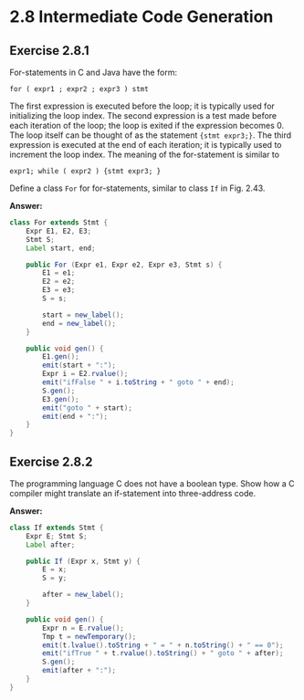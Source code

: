 # 2.8 Intermediate Code Generation

## Exercise 2.8.1
For-statements in C and Java have the form:

```
for ( expr1 ; expr2 ; expr3 ) stmt
```

The first expression is executed before the loop; it is typically used
for initializing the loop index. The second expression is a test made
before each iteration of the loop; the loop is exited if the
expression becomes 0. The loop itself can be thought of as the
statement `{stmt expr3;}`. The third expression is executed
at the end of each iteration; it is typically used to increment the
loop index. The meaning of the for-statement is similar to

```
expr1; while ( expr2 ) {stmt expr3; }
```

Define a class `For` for for-statements, similar to class `If` in
Fig. 2.43.

**Answer:**
```java
class For extends Stmt {
    Expr E1, E2, E3;
    Stmt S;
    Label start, end;

    public For (Expr e1, Expr e2, Expr e3, Stmt s) {
        E1 = e1;
        E2 = e2;
        E3 = e3;
        S = s;

        start = new_label();
        end = new_label();
    }

    public void gen() {
        E1.gen();
        emit(start + ":");
        Expr i = E2.rvalue();
        emit("ifFalse " + i.toString + " goto " + end);
        S.gen();
        E3.gen();
        emit("goto " + start);
        emit(end + ":");
    }
}
```

## Exercise 2.8.2
The programming language C does not have a boolean type. Show how a C
compiler might translate an if-statement into three-address code.

**Answer:**
```java
class If extends Stmt {
    Expr E; Stmt S;
    Label after;

    public If (Expr x, Stmt y) {
        E = x;
        S = y;

        after = new_label();
    }

    public void gen() {
        Expr n = E.rvalue();
        Tmp t = newTemporary();
        emit(t.lvalue().toString + " = " + n.toString() + " == 0");
        emit("ifTrue " + t.rvalue().toString() + " goto " + after);
        S.gen();
        emit(after + ":");
    }
}
```
